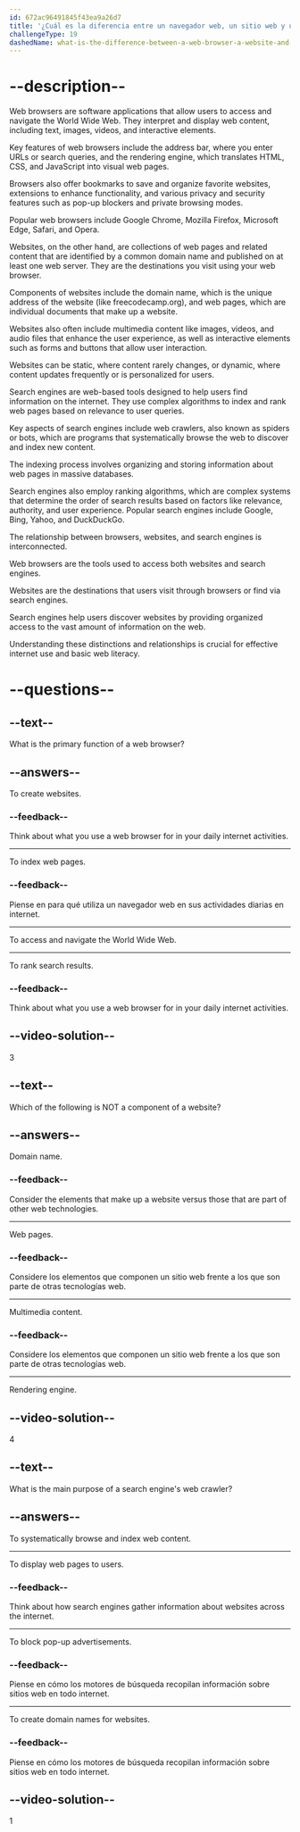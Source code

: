 ```yaml
---
id: 672ac96491845f43ea9a26d7
title: '¿Cuál es la diferencia entre un navegador web, un sitio web y un motor de búsqueda?'
challengeType: 19
dashedName: what-is-the-difference-between-a-web-browser-a-website-and-a-search-engine
---
```


# --description--

Web browsers are software applications that allow users to access and navigate the World Wide Web. They interpret and display web content, including text, images, videos, and interactive elements.

Key features of web browsers include the address bar, where you enter URLs or search queries, and the rendering engine, which translates HTML, CSS, and JavaScript into visual web pages.

Browsers also offer bookmarks to save and organize favorite websites, extensions to enhance functionality, and various privacy and security features such as pop-up blockers and private browsing modes.

Popular web browsers include Google Chrome, Mozilla Firefox, Microsoft Edge, Safari, and Opera.

Websites, on the other hand, are collections of web pages and related content that are identified by a common domain name and published on at least one web server. They are the destinations you visit using your web browser.

Components of websites include the domain name, which is the unique address of the website (like freecodecamp.org), and web pages, which are individual documents that make up a website.

Websites also often include multimedia content like images, videos, and audio files that enhance the user experience, as well as interactive elements such as forms and buttons that allow user interaction.

Websites can be static, where content rarely changes, or dynamic, where content updates frequently or is personalized for users.

Search engines are web-based tools designed to help users find information on the internet. They use complex algorithms to index and rank web pages based on relevance to user queries.

Key aspects of search engines include web crawlers, also known as spiders or bots, which are programs that systematically browse the web to discover and index new content.

The indexing process involves organizing and storing information about web pages in massive databases.

Search engines also employ ranking algorithms, which are complex systems that determine the order of search results based on factors like relevance, authority, and user experience. Popular search engines include Google, Bing, Yahoo, and DuckDuckGo.

The relationship between browsers, websites, and search engines is interconnected.

Web browsers are the tools used to access both websites and search engines.

Websites are the destinations that users visit through browsers or find via search engines.

Search engines help users discover websites by providing organized access to the vast amount of information on the web.

Understanding these distinctions and relationships is crucial for effective internet use and basic web literacy.

# --questions--

## --text--

What is the primary function of a web browser?

## --answers--

To create websites.

### --feedback--

Think about what you use a web browser for in your daily internet activities.

---

To index web pages.

### --feedback--

Piense en para qué utiliza un navegador web en sus actividades diarias en internet.

---

To access and navigate the World Wide Web.

---

To rank search results.

### --feedback--

Think about what you use a web browser for in your daily internet activities.

## --video-solution--

3

## --text--

Which of the following is NOT a component of a website?

## --answers--

Domain name.

### --feedback--

Consider the elements that make up a website versus those that are part of other web technologies.

---

Web pages.

### --feedback--

Considere los elementos que componen un sitio web frente a los que son parte de otras tecnologías web.

---

Multimedia content.

### --feedback--

Considere los elementos que componen un sitio web frente a los que son parte de otras tecnologías web.

---

Rendering engine.

## --video-solution--

4

## --text--

What is the main purpose of a search engine's web crawler?

## --answers--

To systematically browse and index web content.

---

To display web pages to users.

### --feedback--

Think about how search engines gather information about websites across the internet.

---

To block pop-up advertisements.

### --feedback--

Piense en cómo los motores de búsqueda recopilan información sobre sitios web en todo internet.

---

To create domain names for websites.

### --feedback--

Piense en cómo los motores de búsqueda recopilan información sobre sitios web en todo internet.

## --video-solution--

1
